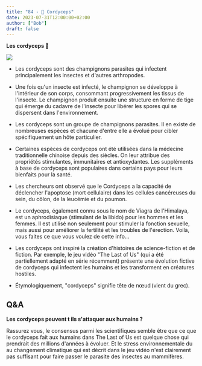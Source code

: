 ```yaml
---
title: "84 - 🍄 Cordyceps"
date: 2023-07-31T12:00:00+02:00
author: ["Bob"]
draft: false
---
```


**Les cordyceps 🍄**

![](/img/84.jpg)

- Les cordyceps sont des champignons parasites qui infectent principalement les insectes et d'autres arthropodes.

- Une fois qu'un insecte est infecté, le champignon se développe à l'intérieur de son corps, consommant progressivement les tissus de l'insecte. Le champignon produit ensuite une structure en forme de tige qui émerge du cadavre de l'insecte pour libérer les spores qui se dispersent dans l'environnement.

- Les cordyceps sont un groupe de champignons parasites. Il en existe de nombreuses espèces et chacune d'entre elle a évolué pour cibler spécifiquement un hôte particulier.

- Certaines espèces de cordyceps ont été utilisées dans la médecine traditionnelle chinoise depuis des siècles. On leur attribue des propriétés stimulantes, immunitaires et antioxydantes. Les suppléments à base de cordyceps sont populaires dans certains pays pour leurs bienfaits pour la santé.

- Les chercheurs ont observé que le Cordyceps a la capacité de déclencher l'apoptose (mort cellulaire) dans les cellules cancéreuses du sein, du côlon, de la leucémie et du poumon.

- Le cordyceps, également connu sous le nom de Viagra de l'Himalaya, est un aphrodisiaque (stimulant de la libido) pour les hommes et les femmes. Il est utilisé non seulement pour stimuler la fonction sexuelle, mais aussi pour améliorer la fertilité et les troubles de l'érection. Voilà, vous faites ce que vous voulez de cette info...

- Les cordyceps ont inspiré la création d'histoires de science-fiction et de fiction. Par exemple, le jeu vidéo "The Last of Us" (qui a été partiellement adapté en série récemment) présente une évolution fictive de cordyceps qui infectent les humains et les transforment en créatures hostiles.

- Étymologiquement, "cordyceps" signifie tête de nœud (vient du grec).

## Q&A

**Les cordyceps peuvent t ils s'attaquer aux humains ?**

Rassurez vous, le consensus parmi les scientifiques semble être que ce que le cordyceps fait aux humains dans The Last of Us est quelque chose qui prendrait des millions d'années à évoluer. Et le stress environnementale du au changement climatique qui est décrit dans le jeu vidéo n'est clairement pas suffisant pour faire passer le parasite des insectes au mammifères.
